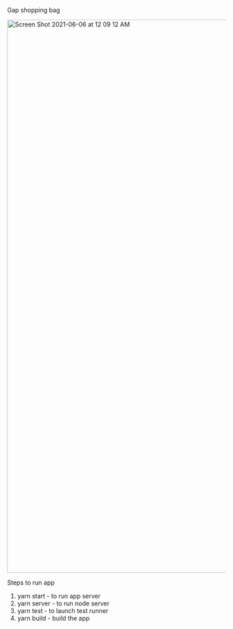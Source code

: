 Gap shopping bag

<img width="1273" alt="Screen Shot 2021-06-06 at 12 09 12 AM" src="https://user-images.githubusercontent.com/2344842/120913289-9c356280-c65b-11eb-818b-3b71da75930f.png">


Steps to run app

1. yarn start - to run app server
2. yarn server - to run node server
3. yarn test - to launch test runner
4. yarn build - build the app
